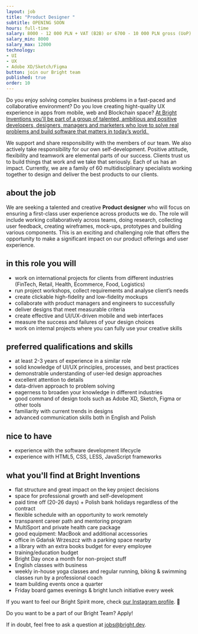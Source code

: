 ```yaml
---
layout: job
title: "Product Designer "
subtitle: OPENING SOON 
hours: full-time
salary: 8000 - 12 000 PLN + VAT (B2B) or 6700 - 10 000 PLN gross (UoP)
salary_min: 8000
salary_max: 12000
technology:
- UI
- UX
- Adobe XD/Sketch/Figma
button: join our Bright team
published: true
order: 10
---
```



Do you enjoy solving complex business problems in a fast-paced and collaborative environment? Do you love creating hight-quality UX experience in apps from mobile, web and Blockchain space? [At Bright Inventions you'll be part of a group of talented, ambitious and positive developers, designers, managers and marketers who love to solve real problems and build software that matters in today’s world. ](https://brightinventions.pl/about-us/team/)

We support and share responsibility with the members of our team. We also actively take responsibility for our own self-development. Positive attitude, flexibility and teamwork are elemental parts of our success. Clients trust us to build things that work and we take that seriously. Each of us has an impact. Currently, we are a family of 60 multidisciplinary specialists working together to design and deliver the best products to our clients. 

## about the job

We are seeking a talented and creative **Product designer** who will focus on ensuring a first-class user experience across products we do. The role will include working collaboratively across teams, doing research, collecting user feedback, creating wireframes, mock-ups, prototypes and building various components. This is an exciting and challenging role that offers the opportunity to make a significant impact on our product offerings and user experience.   

## in this role you will

* work on international projects for clients from different industries (FinTech, Retail, Health, Ecommerce, Food, Logistics) 
* run project workshops, collect requirements and analyse client’s needs 
* create clickable high-fidelity and low-fidelity mockups
* collaborate with product managers and engineers to successfully
* deliver designs that meet measurable criteria
* create effective and UI/UX-driven mobile and web interfaces
* measure the success and failures of your design choices
* work on internal projects where you can fully use your creative skills 

## preferred qualifications and skills

* at least 2-3 years of experience in a similar role
* solid knowledge of UI/UX principles, processes, and best practices
* demonstrable understanding of user-led design approaches
* excellent attention to details
* data-driven approach to problem solving
* eagerness to broaden your knowledge in different industries 
* good command of design tools such as Adobe XD, Sketch, Figma or other tools 
* familiarity with current trends in designs 
* advanced communication skills both in English and Polish

## nice to have

* experience with the software development lifecycle
* experience with HTML5, CSS, LESS, JavaScript frameworks

## what you'll find at Bright Inventions

* flat structure and great impact on the key project decisions
* space for professional growth and self-development
* paid time off (20-26 days) + Polish bank holidays regardless of the contract
* flexible schedule with an opportunity to work remotely 
* transparent career path and mentoring program
* MultiSport and private health care package
* good equipment: MacBook and additional accessories
* office in Gdańsk Wrzeszcz with a parking space nearby
* a library with an extra books budget for every employee 
* training/education budget
* Bright Day once a month for non-project stuff
* English classes with business 
* weekly in-house yoga classes and regular running, biking & swimming classes run by a professional coach 
* team building events once a quarter 
* Friday board games evenings & bright lunch initiative every week 

If you want to feel our Bright Spirit more, check [our Instagram profile](https://www.instagram.com/bright_inventions/?hl=en). 🧡


Do you want to be a part of our Bright Team? Apply! 

If in doubt, feel free to ask a question at jobs@bright.dev.
